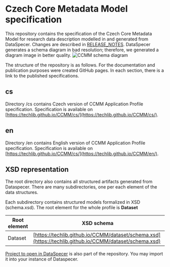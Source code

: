 # Czech Core Metadata Model specification

This repository contains the specification of the Czech Core Metadata Model for research data description modelled in and generated from DataSpecer.
Changes are described in [RELEASE_NOTES](RELEASE_NOTES.md).
DataSpecer generates a schema diagram in bad resolution; therefore, we generated a diagram image in better quality.
![CCMM schema diagram](CCMM-model.png)

The structure of the repository is as follows. For the documentation and publication purposes were created GitHub pages. In each section, there is a link to the published specifications.

## cs

Directory /cs contains Czech version of CCMM Application Profile specification. Specification is available on [https://techlib.github.io/CCMM/cs/](https://techlib.github.io/CCMM/cs/).

## en

Directory /en contains English version of CCMM Application Profile specification. Specification is available on [https://techlib.github.io/CCMM/cs/](https://techlib.github.io/CCMM/en/).

## XSD representation

The root directory also contains all structured artifacts generated from Dataspecer. There are many subdirectories, one per each element of the data structures. 

Each subdirectory contains structured models formalized in XSD (schema.xsd). The root element for the whole profile is **Dataset**

|Root element|XSD schema|
| - | - | 
|Dataset|[https://techlib.github.io/CCMM/dataset/schema.xsd](https://techlib.github.io/CCMM/dataset/schema.xsd)|

[Project to open in DataSpecer](https://github.com/techlib/CCMM/blob/main/Czech%20Core%20Metadata%20Model-backup.zip) is also part of the repository. You may import it into your instance of Dataspecer.

